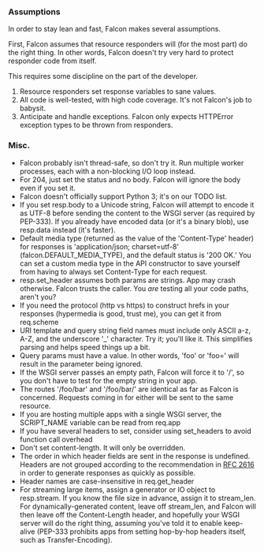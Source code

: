 ### Assumptions ###

In order to stay lean and fast, Falcon makes several assumptions.

First, Falcon assumes that resource responders will (for the most part) do the right thing. In other words, Falcon doesn't try very hard to protect responder code from itself. 

This requires some discipline on the part of the developer.

1. Resource responders set response variables to sane values.
1. All code is well-tested, with high code coverage. It's not Falcon's job to babysit.
1. Anticipate and handle exceptions. Falcon only expects HTTPError exception types to be thrown from responders.

### Misc. ###

* Falcon probably isn't thread-safe, so don't try it. Run multiple worker processes, each with a non-blocking I/O loop instead.
* For 204, just set the status and no body. Falcon will ignore the body even if you set it.
* Falcon doesn't officially support Python 3; it's on our TODO list.
* If you set resp.body to a Unicode string, Falcon will attempt to encode it as UTF-8 before sending the content to the WSGI server (as required by PEP-333). If you already have encoded data (or it's a binary blob), use resp.data instead (it's faster).
* Default media type (returned as the value of the 'Content-Type' header) for responses is 'application/json; charset=utf-8' (falcon.DEFAULT\_MEDIA\_TYPE), and the default status is '200 OK.' You can set a custom media type in the API constructor to save yourself from having to always set Content-Type for each request.
* resp.set_header assumes both params are strings. App may crash otherwise. Falcon trusts the caller. You *are* testing all your code paths, aren't you?
* If you need the protocol (http vs https) to construct hrefs in your responses (hypermedia is good, trust me), you can get it from req.scheme
* URI template and query string field names must include only ASCII a-z, A-Z, and the underscore '_' character. Try it; you'll like it. This simplifies parsing and helps speed things up a bit. 
* Query params must have a value. In other words, 'foo' or 'foo=' will result in the parameter being ignored.
* If the WSGI server passes an empty path, Falcon will force it to '/', so you don't have to test for the empty string in your app.
* The routes '/foo/bar' and '/foo/bar/' are identical as far as Falcon is concerned. Requests coming in for either will be sent to the same resource.
* If you are hosting multiple apps with a single WSGI server, the SCRIPT_NAME variable can be read from req.app
* If you have several headers to set, consider using set_headers to avoid function call overhead
* Don't set content-length. It will only be overridden.
* The order in which header fields are sent in the response is undefined. Headers are not grouped according to the recommendation in [RFC 2616](http://tools.ietf.org/html/rfc2616#section-4.2) in order to generate responses as quickly as possible.
* Header names are case-insensitive in req.get_header
* For streaming large items, assign a generator or IO object to resp.stream. If you know the file size in advance, assign it to stream\_len. For dynamically-generated content, leave off stream\_len, and Falcon will then leave off the Content-Length header, and hopefully your WSGI server will do the right thing, assuming you've told it to enable keep-alive (PEP-333 prohibits apps from setting hop-by-hop headers itself, such as Transfer-Encoding).


